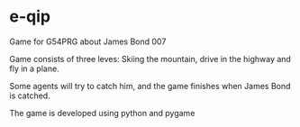 e-qip
=====

Game for G54PRG about James Bond 007

Game consists of three leves: Skiing the mountain, drive in the highway and fly in a plane.

Some agents will try to catch him, and the game finishes when James Bond is catched.

The game is developed using python and pygame